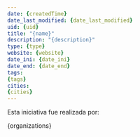 ```yaml
---
date: {createdTime}
date_last_modified: {date_last_modified}
uid: {uid}
title: "{name}"
description: "{description}"
type: {type}
website: {website}
date_ini: {date_ini}
date_end: {date_end}
tags:
{tags}
cities: 
{cities}
---
```


Esta iniciativa fue realizada por:

{organizations}

